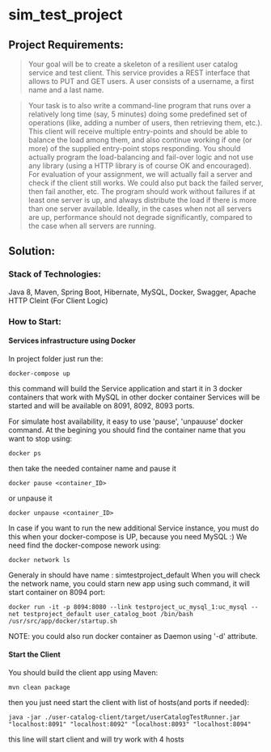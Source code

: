 # sim_test_project

## Project Requirements:

> Your goal will be to create a skeleton of a resilient user catalog service and test client. This service provides a REST interface that allows to PUT and GET users. A user consists of a username, a first name and a last name.

> Your task is to also write a command-line program that runs over a relatively long time (say, 5 minutes) doing some predefined set of operations (like, adding a number of users, then retrieving them, etc.).
> This client will receive multiple entry-points and should be able to balance the load among them, and also continue working if one (or more) of the supplied entry-point stops responding.
> You should actually program the load-balancing and fail-over logic and not use any library (using a HTTP library is of course OK and encouraged).
> For evaluation of your assignment, we will actually fail a server and check if the client still works. We could also put back the failed server, then fail another, etc. The program should work without failures if at least one server is up, and always distribute the load if there is more than one server available. Ideally, in the cases when not all servers are up, performance should not degrade significantly, compared to the case when all servers are running.

## Solution:

### Stack of Technologies:
Java 8, Maven, Spring Boot, Hibernate, MySQL, Docker, Swagger, Apache HTTP Cleint (For Client Logic)

### How to Start:

#### Services infrastructure using Docker
In project folder just run the: 
```
docker-compose up
```
this command will build the Service application and start it in 3 docker containers that work with MySQL in other docker container
Services will be started and will be available on 8091, 8092, 8093 ports.

For simulate host availability, it easy to use 'pause', 'unpauuse' docker command. 
At the begining you should find the container name that you want to stop using:
```
docker ps
```
then take the needed container name and pause it 
```
docker pause <container_ID>
```
or unpause it 
```
docker unpause <container_ID>
```

In case if you want to run the new additional Service instance, you must do this when your docker-compose is UP,
because you need MySQL :)
We need find the docker-compose nework using:
```
docker network ls
```
Generaly in should have name : simtestproject_default
When you will check the network name, you could starn new app using such command, it will start container on 8094 port:
```
docker run -it -p 8094:8080 --link testproject_uc_mysql_1:uc_mysql --net testproject_default user_catalog_boot /bin/bash /usr/src/app/docker/startup.sh
```
NOTE: you could also run docker container as Daemon using '-d' attribute.

#### Start the Client
You should build the client app using Maven:
```
mvn clean package
```
then you just need start the client with list of hosts(and ports if needed):
```
java -jar ./user-catalog-client/target/userCatalogTestRunner.jar "localhost:8091" "localhost:8092" "localhost:8093" "localhost:8094"
```
this line will start client and will try work with 4 hosts

